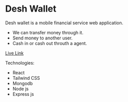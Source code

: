 # Desh Wallet

Desh wallet is a mobile financial service web application.
- We can transfer money through it.
- Send money to another user.
- Cash in or cash out throuth a agent.

[Live Link](https://desh-wallet.netlify.app)

Technologies: 
- React
- Tailwind CSS
- Mongodb
- Node js
- Express js
